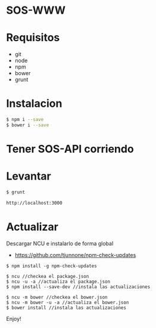 # SOS-WWW

# Requisitos

- git
- node
- npm
- bower
- grunt

# Instalacion

```sh
$ npm i --save
$ bower i --save
```

# Tener SOS-API corriendo

# Levantar

```sh
$ grunt

http://localhost:3000
```

# Actualizar

Descargar NCU e instalarlo de forma global

- <https://github.com/tjunnone/npm-check-updates>

```
$ npm install -g npm-check-updates
```

```
$ ncu //checkea el package.json
$ ncu -u -a //actualiza el package.json
$ npm install --save-dev //instala las actualizaciones
```

```
$ ncu -m bower //checkea el bower.json
$ ncu -m bower -u -a //actualiza el bower.json
$ bower install //instala las actualizaciones
```

Enjoy!
